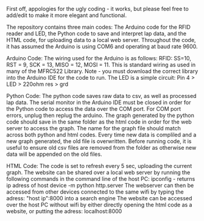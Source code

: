 First off, appologies for the ugly coding - it works, but please feel free to add/edit to make it more elegant and functional.

The repository contains three main codes: The Arduino code for the RFID reader and LED, the Python code to save and interpret lap data, and the HTML code, for uploading data to a local web server.
Throughout the code, it has assumed the Arduino is using COM6 and operating at baud rate 9600.

Arduino Code:
The wiring used for the Arduino is as follows:
RFID:   SS=10, RST = 9, SCK = 13, MISO = 12, MOSI = 11. This is standard wiring as used in many of the MFRC522 Library.
Note - you must download the correct library into the Arduino IDE for the code to run.
The LED is a simple circuit: Pin 4 > LED > 220ohm res > grd

Python Code:
The python code saves raw data to csv, as well as processed lap data. The serial monitor in the Arduino IDE must be closed in order for the Python code to access the data over the COM port. For COM port errors, unplug then replug the arduino.
The graph generated by the python code should save in the same folder as the html code in order for the web server to access the graph. The name for the graph file should match across both python and html codes.
Every time new data is compliled and a new graph generated, the old file is overwritten.
Before running code, it is useful to ensure old csv files are removed from the folder as otherwise new data will be appended on the old files.

HTML Code:
The code is set to refresh every 5 sec, uploading the current graph.
The website can be shared over a local web server by running the following commands in the command line of the host PC:
ipconfig - returns ip adress of host device
-m python http.server
The webserver can then be accessed from other devices connected to the same wifi by typing the adress: "host ip":8000 into a search engine
The website can be accessed over the host PC without wifi by either directly opening the html code as a website, or putting the adress: localhost:8000


